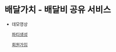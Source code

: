 배달가치 - 배달비 공유 서비스
=======================

- 데모영상

  [파티생성](https://youtu.be/KADlQCrWI_0)

  [회원가입](https://youtu.be/Q8nCXacjots)
